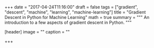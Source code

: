 +++
date = "2017-04-24T11:16:00"
draft = false
tags = ["gradient", "descent", "machine", "learning", "machine-learning"]
title = "Gradient Descent in Python for Machine Learning"
math = true
summary = """
An introduction to a few aspects of gradient descent in Python. 
"""

[header]
image = ""
caption = ""

+++

